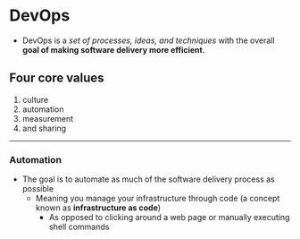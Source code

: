 # DevOps
-  DevOps is a *set of processes, ideas, and techniques* with the overall **goal of making software delivery more efficient**.

## Four core values
1.  culture
2.  automation
3.  measurement
4.  and sharing

---------------

### Automation
-  The goal is to automate as much of the software delivery process as possible
    -  Meaning you manage your infrastructure through code (a concept known as **infrastructure as code**)
        -  As opposed to clicking around a web page or manually executing shell commands
